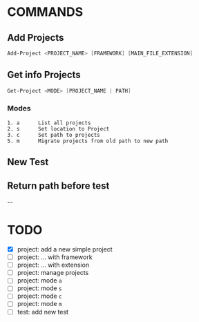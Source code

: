 # COMMANDS

## Add Projects

```PowerShell
Add-Project <PROJECT_NAME> [FRAMEWORK] [MAIN_FILE_EXTENSION]
```

## Get info Projects

```PowerShell
Get-Project <MODE> [PROJECT_NAME | PATH]
```

### Modes

```
1. a      List all projects
2. s      Set location to Project
3. c      Set path to projects
5. m      Migrate projects from old path to new path
```

## New Test

## Return path before test

--

# TODO

- [x] project: add a new simple project
- [ ] project: ... with framework
- [ ] project: ... with extension
- [ ] project: manage projects
- [ ] project: mode `a`
- [ ] project: mode `s`
- [ ] project: mode `c`
- [ ] project: mode `m`
- [ ] test: add new test
